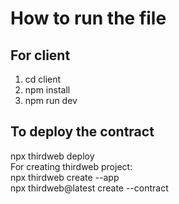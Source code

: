 # How to run the file 
<h2>For client</h2>
<ol>
  <li>cd client</li>
  <li>npm install</li>
  <li>npm run dev</li>
</ol>

<h2>To deploy the contract</h2>
<div>npx thirdweb deploy</div>
<div>For creating thirdweb project:</div>
  <div>npx thirdweb create --app</div>
  <div>npx thirdweb@latest create --contract </div>
